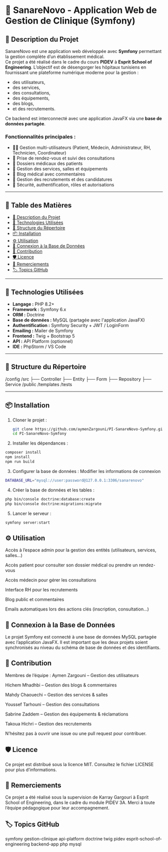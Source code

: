# 🏥 SanareNovo - Application Web de Gestion de Clinique (Symfony)

## 📖 Description du Projet

SanareNovo est une application web développée avec **Symfony** permettant la gestion complète d’un établissement médical.  
Ce projet a été réalisé dans le cadre du cours **PIDEV** à **Esprit School of Engineering**. L’objectif est de désengorger les hôpitaux tunisiens en fournissant une plateforme numérique moderne pour la gestion :

- des utilisateurs,
- des services,
- des consultations,
- des équipements,
- des blogs,
- et des recrutements.

Ce backend est interconnecté avec une application JavaFX via une **base de données partagée**.

### Fonctionnalités principales :

- 🧑‍⚕️ Gestion multi-utilisateurs (Patient, Médecin, Administrateur, RH, Technicien, Coordinateur)
- 📅 Prise de rendez-vous et suivi des consultations
- 📁 Dossiers médicaux des patients
- 🏥 Gestion des services, salles et équipements
- 📰 Blog médical avec commentaires
- 💼 Gestion des recrutements et des candidatures
- 🔐 Sécurité, authentification, rôles et autorisations

---

## 📑 Table des Matières

- [📖 Description du Projet](#-description-du-projet)
- [🧰 Technologies Utilisées](#-technologies-utilisées)
- [📁 Structure du Répertoire](#-structure-du-répertoire)
- [📦 Installation](#-installation)
- [⚙️ Utilisation](#️-utilisation)
- [🔗 Connexion à la Base de Données](#-connexion-à-la-base-de-données)
- [👥 Contribution](#-contribution)
- [🛡️ Licence](#️-licence)
- [🙏 Remerciements](#-remerciements)
- [🏷️ Topics GitHub](#-topics-github)

---

## 🧰 Technologies Utilisées

- **Langage :** PHP 8.2+
- **Framework :** Symfony 6.x
- **ORM :** Doctrine
- **Base de données :** MySQL (partagée avec l'application JavaFX)
- **Authentification :** Symfony Security + JWT / LoginForm
- **Emailing :** Mailer de Symfony
- **Frontend :** Twig + Bootstrap 5
- **API :** API Platform (optionnel)
- **IDE :** PhpStorm / VS Code

---

## 📁 Structure du Répertoire

/config
/src
├── Controller
├── Entity
├── Form
├── Repository
├── Service
/public
/templates
/tests

---

## 📦 Installation

1. Cloner le projet :
   ```bash
   git clone https://github.com/aymenZargouni/PI-SanareNovo-Symfony.git
   cd PI-SanareNovo-Symfony

2. Installer les dépendances :
  ```bash
  composer install
  npm install
  npm run build
  ```
3. Configurer la base de données :
   Modifier les informations de connexion
```bash
DATABASE_URL="mysql://user:password@127.0.0.1:3306/sanarenovo"
```
4. Créer la base de données et les tables :
```bash
php bin/console doctrine:database:create
php bin/console doctrine:migrations:migrate
```
5. Lancer le serveur :

```bash
symfony server:start
```

## ⚙️ Utilisation

Accès à l’espace admin pour la gestion des entités (utilisateurs, services, salles…)

Accès patient pour consulter son dossier médical ou prendre un rendez-vous

Accès médecin pour gérer les consultations

Interface RH pour les recrutements

Blog public et commentaires

Emails automatiques lors des actions clés (inscription, consultation…)

## 🔗 Connexion à la Base de Données
Le projet Symfony est connecté à une base de données MySQL partagée avec l’application JavaFX.
Il est important que les deux projets soient synchronisés au niveau du schéma de base de données et des identifiants.

## 👥 Contribution
Membres de l’équipe :
Aymen Zargouni – Gestion des utilisateurs

Hichem Mhadhbi – Gestion des blogs & commentaires

Mahdy Chaouechi – Gestion des services & salles

Youssef Tarhouni – Gestion des consultations

Sabrine Zaddem – Gestion des équipements & réclamations

Takoua Hichri – Gestion des recrutements

N’hésitez pas à ouvrir une issue ou une pull request pour contribuer.

## 🛡️ Licence
Ce projet est distribué sous la licence MIT.
Consultez le fichier LICENSE pour plus d’informations.

## 🙏 Remerciements
Ce projet a été réalisé sous la supervision de Karray Gargouri
à Esprit School of Engineering, dans le cadre du module PIDEV 3A.
Merci à toute l’équipe pédagogique pour leur accompagnement.

## 🏷️ Topics GitHub
symfony gestion-clinique api-platform doctrine twig pidev esprit-school-of-engineering backend-app php mysql
